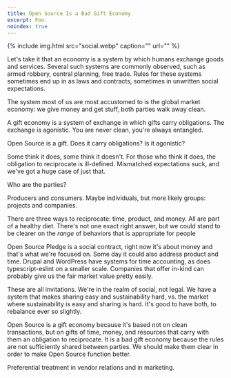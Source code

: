 ```yaml
---
title: Open Source Is a Bad Gift Economy
excerpt: Foo.
noindex: true
---
```

{% include img.html src="social.webp" caption="" url="" %}

Let's take it that an economy is a system by which humans exchange goods and
services. Several such systems are commonly observed, such as armed robbery,
central planning, free trade. Rules for these systems sometimes end up in 
as laws and contracts, sometimes in unwritten social expectations.

The system most of us are most accustomed to is the global market economy: we
give money and get stuff, both parties walk away clean.

A gift economy is a system of exchange in which gifts carry obligations. The
exchange is agonistic. You are never clean, you're always entangled.

Open Source is a gift. Does it carry obligations? Is it agonistic?

Some think it does, some think it doesn't. For those who think it does, the
obligation to reciprocate is ill-defined. Mismatched expectations suck, and
we've got a huge case of just that.

Who are the parties?

Producers and consumers. Maybe individuals, but more likely groups: projects
and companies.

There are three ways to reciprocate: time, product, and money. All are part of
a healthy diet. There's not one exact right answer, but we could stand to be
clearer on the *range* of behaviors that is appropriate for people 

Open Source Pledge is a social contract, right now it's about money and that's
what we're focused on. Some day it could also address product and time. Drupal
and WordPress have systems for time accounting, as does typescript-eslint on a
smaller scale. Companies that offer in-kind can probably give us the fair
market value pretty easily.

These are all invitations. We're in the realm of social, not legal. We have a
system that makes sharing easy and sustainability hard, vs. the market where
sustainability is easy and sharing is hard. It's good to have both, to
rebalance ever so slightly.

Open Source is a gift economy because it's based not on clean transactions, but
on gifts of time, money, and resources that carry with them an obligation to
reciprocate. It is a bad gift economy because the rules are not sufficiently
shared between parties. We should make them clear in order to make Open Source
function better.

Preferential treatment in vendor relations and in marketing.
